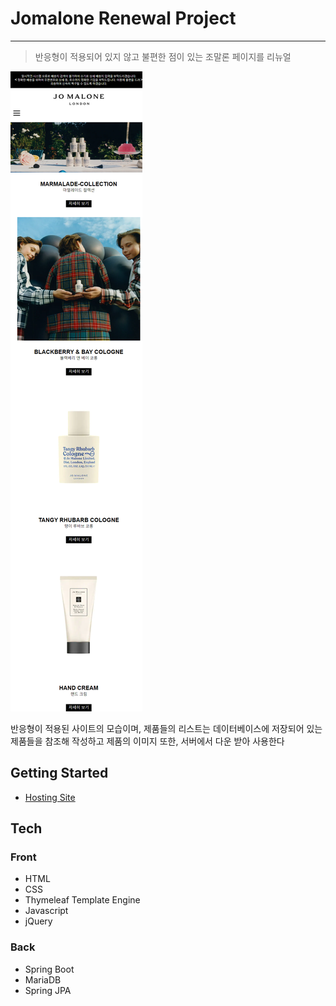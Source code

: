# Jomalone Renewal Project

---

> 반응형이 적용되어 있지 않고 불편한 점이 있는 조말론 페이지를 리뉴얼
> 

![Untitled](./img/Untitled.png)

반응형이 적용된 사이트의 모습이며, 제품들의 리스트는 데이터베이스에 저장되어 있는 제품들을 참조해 작성하고 제품의 이미지 또한, 서버에서 다운 받아 사용한다

## Getting Started

- [Hosting Site](http://dbdlstjq930.cafe24.co.kr/renewal)

## Tech

  ### Front

  - HTML
  - CSS
  - Thymeleaf Template Engine
  - Javascript
  - jQuery

  ### Back

  - Spring Boot
  - MariaDB
  - Spring JPA

